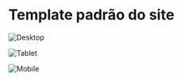 # Template padrão do site
![Desktop](https://user-images.githubusercontent.com/89876269/198905211-c9ddc55b-eec4-45c0-a168-dc9d8cedd958.jpeg)

![Tablet](https://user-images.githubusercontent.com/89876269/198905329-ec82dc4c-415c-4f3d-a950-97d354e9c1f6.jpeg)

![Mobile](https://user-images.githubusercontent.com/89876269/198905243-6392537b-cfcf-428f-8a85-c709596efce5.jpeg)


